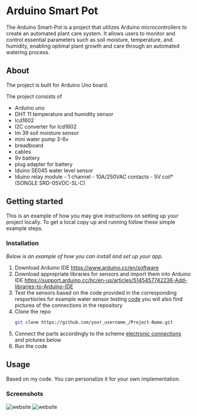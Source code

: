 # Arduino Smart Pot
The Arduino Smart-Pot is a project that utilizes Arduino microcontrollers to create an automated plant care system. It allows users to monitor and control essential parameters such as soil moisture, temperature, and humidity, enabling optimal plant growth and care through an automated watering process.

## About
The project is built for Arduino Uno board.

The project consists of
- Arduino uno
- DHT 11 temperature and humidity sensor
- lcd1602 
- l2C converter for lcd1602
- lm 39 soil moisture sensor
- mini water pump 3-6v 
- breadboard
- cables
- 9v battery 
- plug adapter for battery 
- Iduino SE045 water level sensor
- Iduino relay module - 1 channel - 10A/250VAC contacts - 5V coil* (SONGLE SRD-05VDC-SL-C)

## Getting started 
This is an example of how you may give instructions on setting up your project locally. To get a local copy up and running follow these simple example steps.

### Installation
_Below is an example of how you can install and set up your app._

1. Download Arduino IDE https://www.arduino.cc/en/software
2. Download appropriate libraries for sensors and import them into Arduino IDE https://support.arduino.cc/hc/en-us/articles/5145457742236-Add-libraries-to-Arduino-IDE
3. Test the sensors based on the code provided in the corresponding resportiories for example water sensor testing [code](https://github.com/mkiel01/Smart-Pot/blob/main/water_sens/water_sens/water_sens.ino) you will also find pictures of the connections in the repository  
4. Clone the repo
   ```sh
   git clone https://github.com/your_username_/Project-Name.git
    ```
5. Connect the parts accordingly to the scheme [electronic connections](https://github.com/mkiel01/Smart-Pot/blob/main/electrical%20connections/electrical%20part%20list%20.pdf)
 and pictures below
6. Run the code
   
## Usage
Based on my code. 
You can personalize it for your own implementation.

### Screenshots

<img src="https://github.com/mkiel01/Smart-Pot/blob/main/code/IMG_9008.HEIC" alt="website" />
<img src="https://github.com/mkiel01/Smart-Pot/blob/main/code/IMG_9046.HEIC" alt="website" />



